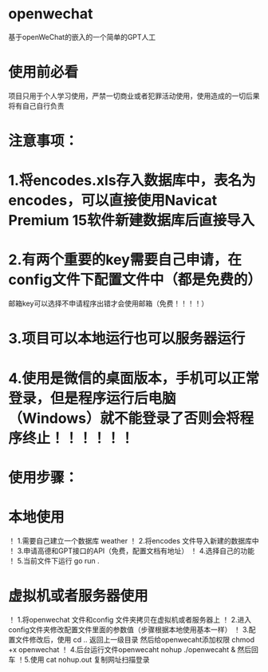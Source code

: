 # openwechat
基于openWeChat的嵌入的一个简单的GPT人工

# 使用前必看
项目只用于个人学习使用，严禁一切商业或者犯罪活动使用，使用造成的一切后果将有自己自行负责


# 注意事项：
# 1.将encodes.xls存入数据库中，表名为encodes，可以直接使用Navicat Premium 15软件新建数据库后直接导入
# 2.有两个重要的key需要自己申请，在config文件下配置文件中（都是免费的）
邮箱key可以选择不申请程序出错才会使用邮箱（免费！！！！）
# 3.项目可以本地运行也可以服务器运行
# 4.使用是微信的桌面版本，手机可以正常登录，但是程序运行后电脑（Windows）就不能登录了否则会将程序终止！！！！！！

# 使用步骤：
# 本地使用
！ 1.需要自己建立一个数据库 weather
！ 2.将encodes 文件导入新建的数据库中
！ 3.申请高德和GPT接口的API（免费，配置文档有地址）
！ 4.选择自己的功能
！ 5.当前文件下运行 go run .

# 虚拟机或者服务器使用
！ 1.将openwechat 文件和config 文件夹拷贝在虚拟机或者服务器上
！ 2.进入config文件夹修改配置文件里面的参数值（步骤根据本地使用基本一样）
！ 3.配置文件修改后，使用 cd ..  返回上一级目录  然后给openwecaht添加权限 chmod +x openwechat
！ 4.后台运行文件openwecaht   nohup ./openwecaht & 然后回车
！5.使用 cat nohup.out  复制网址扫描登录

